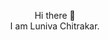 <p align="center">
 Hi there 👋 <br>
I am Luniva Chitrakar.
</p>
<p align ="center>
 I am an aspiring undergraduate student at Kathmandu University, dedicated to pursuing a Bachelor’s Degree in Science in Computer Science. My
academic journey has been complemented by hands‑on experiences in diverse projects, where I have excelled in the realms of machine learning,
web development, and mobile application development. I am eagerly seeking a rewarding opportunity to apply my extensive skill set and deep
knowledge which I seek to continuously improve and implement in the industry
</p>
<!--
**zeph11/zeph11** is a ✨ _special_ ✨ repository because its `README.md` (this file) appears on your GitHub profile.

Here are some ideas to get you started:

- 🔭 I’m currently working on ...
- 🌱 I’m currently learning ...
- 👯 I’m looking to collaborate on ...
- 🤔 I’m looking for help with ...
- 💬 Ask me about ...
- 📫 How to reach me: ...
- 😄 Pronouns: ...
- ⚡ Fun fact: ...
-->
